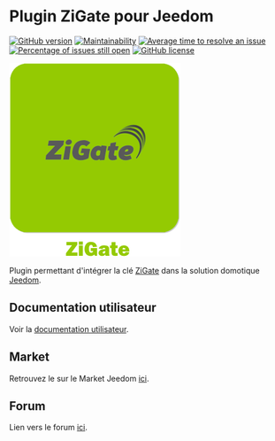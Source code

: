 # Plugin ZiGate pour Jeedom

[![GitHub version](https://badge.fury.io/gh/Jeedom-Zigate%2Fjeedom-plugin-zigate.svg)](https://github.com/Jeedom-Zigate/jeedom-plugin-zigate)
[![Maintainability](https://api.codeclimate.com/v1/badges/4cf84a075d3eadda0a13/maintainability)](https://codeclimate.com/github/Jeedom-Zigate/jeedom-plugin-zigate/maintainability)
[![Average time to resolve an issue](http://isitmaintained.com/badge/resolution/Jeedom-Zigate/jeedom-plugin-zigate.svg)](http://isitmaintained.com/project/Jeedom-Zigate/jeedom-plugin-zigate "Average time to resolve an issue")
[![Percentage of issues still open](http://isitmaintained.com/badge/open/Jeedom-Zigate/jeedom-plugin-zigate.svg)](http://isitmaintained.com/project/Jeedom-Zigate/jeedom-plugin-zigate "Percentage of issues still open")
[![GitHub license](https://img.shields.io/github/license/Jeedom-Zigate/jeedom-plugin-zigate.svg)](https://github.com/Jeedom-Zigate/jeedom-plugin-zigate/blob/master/LICENSE)

![Logo](plugin_info/zigate_icon.png)

Plugin permettant d'intégrer la clé [ZiGate](https://zigate.fr/) dans la solution domotique [Jeedom](https://www.jeedom.com).

## Documentation utilisateur

Voir la [documentation utilisateur](https://jeedom-zigate.github.io/jeedom-plugin-zigate/).

## Market

Retrouvez le sur le Market Jeedom [ici](https://www.jeedom.com/market/index.php?v=d&p=market&type=plugin&&name=zigate).

## Forum

Lien vers le forum [ici](https://www.jeedom.com/forum/viewtopic.php?f=133&t=34490).